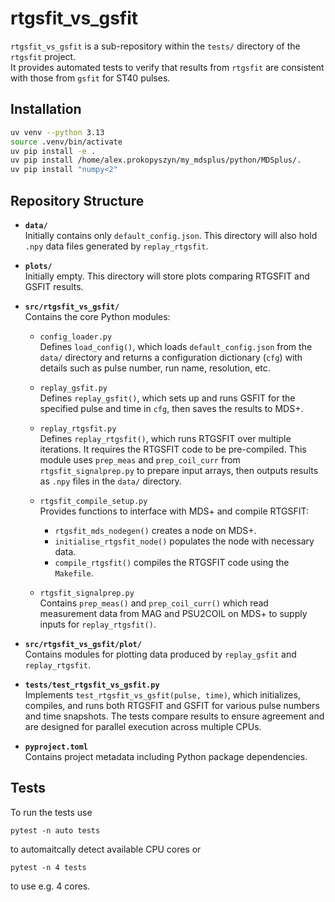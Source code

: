 # rtgsfit_vs_gsfit

`rtgsfit_vs_gsfit` is a sub-repository within the `tests/` directory of the `rtgsfit` project.  
It provides automated tests to verify that results from `rtgsfit` are consistent with those from `gsfit` for ST40 pulses.

## Installation

```bash
uv venv --python 3.13
source .venv/bin/activate
uv pip install -e .
uv pip install /home/alex.prokopyszyn/my_mdsplus/python/MDSplus/.
uv pip install "numpy<2"
```

## Repository Structure

- **`data/`**  
  Initially contains only `default_config.json`. This directory will also hold `.npy` data files generated by `replay_rtgsfit`.

- **`plots/`**  
  Initially empty. This directory will store plots comparing RTGSFIT and GSFIT results.

- **`src/rtgsfit_vs_gsfit/`**  
  Contains the core Python modules:

  - `config_loader.py`  
    Defines `load_config()`, which loads `default_config.json` from the `data/` directory and returns a configuration dictionary (`cfg`) with details such as pulse number, run name, resolution, etc.

  - `replay_gsfit.py`  
    Defines `replay_gsfit()`, which sets up and runs GSFIT for the specified pulse and time in `cfg`, then saves the results to MDS+.

  - `replay_rtgsfit.py`  
    Defines `replay_rtgsfit()`, which runs RTGSFIT over multiple iterations. It requires the RTGSFIT code to be pre-compiled. This module uses `prep_meas` and `prep_coil_curr` from `rtgsfit_signalprep.py` to prepare input arrays, then outputs results as `.npy` files in the `data/` directory.

  - `rtgsfit_compile_setup.py`  
    Provides functions to interface with MDS+ and compile RTGSFIT:  
    - `rtgsfit_mds_nodegen()` creates a node on MDS+.  
    - `initialise_rtgsfit_node()` populates the node with necessary data.  
    - `compile_rtgsfit()` compiles the RTGSFIT code using the `Makefile`.

  - `rtgsfit_signalprep.py`  
    Contains `prep_meas()` and `prep_coil_curr()` which read measurement data from MAG and PSU2COIL on MDS+ to supply inputs for `replay_rtgsfit()`.

- **`src/rtgsfit_vs_gsfit/plot/`**  
  Contains modules for plotting data produced by `replay_gsfit` and `replay_rtgsfit`.

- **`tests/test_rtgsfit_vs_gsfit.py`**  
  Implements `test_rtgsfit_vs_gsfit(pulse, time)`, which initializes, compiles, and runs both RTGSFIT and GSFIT for various pulse numbers and time snapshots. The tests compare results to ensure agreement and are designed for parallel execution across multiple CPUs.

- **`pyproject.toml`**  
  Contains project metadata including Python package dependencies.

## Tests

To run the tests use 
```
pytest -n auto tests
```
to automaitcally detect available CPU cores or
```
pytest -n 4 tests
``` 
to use e.g. 4 cores.